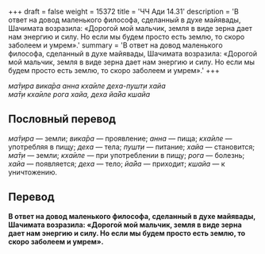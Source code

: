 +++
draft = false
weight = 15372
title = 'ЧЧ Ади 14.31'
description = 'В ответ на довод маленького философа, сделанный в духе майявады, Шачимата возразила: «Дорогой мой мальчик, земля в виде зерна дает нам энергию и силу. Но если мы будем просто есть землю, то скоро заболеем и умрем».'
summary = 'В ответ на довод маленького философа, сделанный в духе майявады, Шачимата возразила: «Дорогой мой мальчик, земля в виде зерна дает нам энергию и силу. Но если мы будем просто есть землю, то скоро заболеем и умрем».'
+++

_ма̄т̣ира вика̄ра анна кха̄иле деха-пушт̣и хайа  
ма̄т̣и кха̄иле рога хайа, деха йа̄йа кшайа_

## Пословный перевод

_ма̄т̣ира_ — земли; _вика̄ра_ — проявление; _анна_ — пища; _кха̄иле_ — употребляя в пищу; _деха_ — тела; _пушт̣и_ — питание; _хайа_ — становится; _ма̄т̣и_ — земли; _кха̄иле_ — при употреблении в пищу; _рога_ — болезнь; _хайа_ — появляется; _деха_ — тело; _йа̄йа_ — приходит; _кшайа_ — к уничтожению.

## Перевод

**В ответ на довод маленького философа, сделанный в духе майявады, Шачимата возразила: «Дорогой мой мальчик, земля в виде зерна дает нам энергию и силу. Но если мы будем просто есть землю, то скоро заболеем и умрем».**
